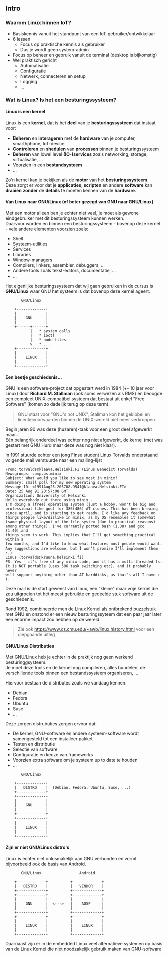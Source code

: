 
## Intro

### Waarom Linux binnen IoT?

* Basiskennis vanuit het standpunt van een IoT-gebruiker/ontwikkelaar 
* 6 lessen
  * Focus op praktische kennis als gebruiker
  * Dus je wordt geen system-admin
* Focus op beheer en gebruik vanuit de terminal (desktop is bijkomstig)
* Wel praktisch gericht
  * Automatisatie
  * Configuratie
  * Netwerk, connecteren en setup
  * Logging
  * ... 

### Wat is Linux? Is het een besturingssysteem?

#### Linux is een kernel

Linux is een **kernel**, dat is het **deel** van je **besturingssysteem** dat instaat voor:

* **Beheren** en **interageren** met de **hardware** van je computer, smarthphone, IoT-device
* **Controleren** en **shedulen** van **processen** binnen je besturingssysteem
* **Beheren** van lowel level **(IO-)services** zoals networking, storage, virtualisatie, ...
* Voorzien in een **bestandsysteem**
* ...

Zo'n kernel kan je bekijken als de **motor** van het **besturingssysteem**.  
Deze zorgt er voor dat je **applicaties**, **scripten** en andere **software** kan **draaien** **zonder** de **details** te moeten kennen van de **hardware**.

#### Van Linux naar GNU/Linux (of beter gezegd van GNU naar GNU/Linux)

Met een motor alleen ben je echter niet veel, je moet als gewone eindgebruiker met dit besturingssysteem kunnen werken.  
Daarvoor worden en binnen een besturingssysteem - bovenop deze kernel - vele andere elementen voorzien zoals:

* Shell
* Systeem-utilities
* Services
* Libraries
* Window-managers
* Compilers, linkers, assembler, debuggers, ...
* Andere tools zoals tekst-editors, documentatie, ...
* ...

Het eigenlijke besturingssysteem dat wij gaan gebruiken in de cursus is **GNU/Linux** waar GNU het systeem is dat bovenop deze kernel ageert.  

~~~
       GNU/Linux     

    +-------------+ 
    |             | 
    |    GNU      | 
    |             | 
    +------+------+ 
           |   * system calls
           |   * ioctl
           |   * node files
           v   * ...    
    +-------------+ 
    |             | 
    |    LINUX    | 
    |             | 
    +-------------+ 
~~~

#### Een beetje geschiedenis...

GNU is een software-project dat opgestart werd in 1984 (+- 10 jaar voor Linux) door **Richard M. Stallman** (ook soms verwezen als RMS) en beoogde een compleet UNIX-compatibel systeem dat bestaat uit enkel "Free Software" (komen zo dadelijk terug op deze term).

> GNU staat voor "GNU's not UNIX", Stallman kon het gekibbel en licentievoorwaarden binnen de UNIX-wereld niet meer verkroppen

Begin jaren 90 was deze (huzaren)-taak voor een groot deel afgewerkt maar...  
Eén belangrijk onderdeel was echter nog niet afgewerkt, de kernel (met was gestart met GNU Hurd maar deze was nog niet klaar).

In 1991 stuurde echter een jong Finse student Linux Torvalds onderstaand volgende mail verstuurde naar een mailing-lijst

~~~
From: torvalds@klaava.Helsinki.FI (Linus Benedict Torvalds)
Newsgroups: comp.os.minix
Subject: What would you like to see most in minix?
Summary: small poll for my new operating system
Message-ID: <1991Aug25.205708.9541@klaava.Helsinki.FI>
Date: 25 Aug 91 20:57:08 GMT
Organization: University of Helsinki
Hello everybody out there using minix -
I'm doing a (free) operating system (just a hobby, won't be big and
professional like gnu) for 386(486) AT clones. This has been brewing
since april, and is starting to get ready. I'd like any feedback on
things people like/dislike in minix, as my OS resembles it somewhat
(same physical layout of the file-system (due to practical reasons)
among other things). I've currently ported bash (1.08) and gcc (1.40),and
things seem to work. This implies that I'll get something practical within a
few months, and I'd like to know what features most people would want.
Any suggestions are welcome, but I won't promise I'll implement them :-)
Linus (torvalds@kruuna.helsinki.fi)
PS. Yes - it's free of any minix code, and it has a multi-threaded fs.
It is NOT portable (uses 386 task switching etc), and it probably never
will support anything other than AT-harddisks, as that's all I have :-(.
~~~

Deze mail is de start geweest van Linux, een "kleine" maar vrije kernel die zou uitgroeien
tot het meest gebruikte en gedeelde stuk software uit de geschiedenis.

Rond 1992, combineerde men de Linux Kernel als ontbrekend puzzelstuk met GNU en onstond er een nieuw
besturingssyteem dat een paar jaar later een enorme impact zou hebben op de wereld.

> Zie ook https://www.cs.cmu.edu/~awb/linux.history.html voor een diepgaande uitleg


#### GNU/Linux Distributies

Met GNU/Linux heb je echter in de praktijk nog geen werkend besturinggsysteem.  
Je moet deze tools en de kernel nog compileren, alles bundelen, de verschillende tools binnen een bestandssysteem organiseren, ...

Hiervoor bestaan de distributes zoals we vandaag kennen:

* Debian
* Fedora
* Ubuntu
* Suse
* ...

Deze zorgen distrubuties zorgen ervoor dat:

* De kernel, GNU-software en andere systeem-software wordt samengesteld tot een installeer pakket
* Testen en distributie
* Selectie van software
* Configuratie en keuze van frameworks
* Voorzien extra software om je systeem up to date te houden
* ...


~~~
       GNU/Linux    

    +-------------+ 
    |   DISTRO    |  (Debian, Fedora, Ubuntu, Suse, ...)
    +-------------+ 
    +-------------+ 
    |             | 
    |    GNU      | 
    |             | 
    +-------------+ 
    +-------------+ 
    |             | 
    |    LINUX    | 
    |             | 
    +-------------+ 
~~~

#### Zijn er niet GNU/Linux distro's

Linux is echter niet onlosmakelijk aan GNU verbonden en vormt
bijvoorbeeld ook de basis van Android.

~~~
       GNU/Linux                 Android

    +-------------+          +-------------+
    |   DISTRO    |          |   VENDOR    |
    +-------------+          +-------------+
    +-------------+          +-------------+
    |             |          |             |
    |    GNU      |  <--->   |    AOSP     |
    |             |          |             |
    +-------------+          +-------------+
    +-------------+          +-------------+
    |             |          |             |
    |    LINUX    |          |    LINUX    |
    |             |          |             |
    +-------------+          +-------------+
~~~

Daarnaast zijn er in de embedded Linux veel alternatieve systemen op basis van de Linux Kernel
die niet noodzakelijk gebruik maken van GNU-software